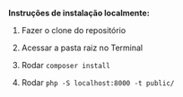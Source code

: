 
**Instruções de instalação localmente:**


1. Fazer o clone do repositório

2. Acessar a pasta raiz no Terminal

3. Rodar `composer install`

4. Rodar `php -S localhost:8000 -t public/`
